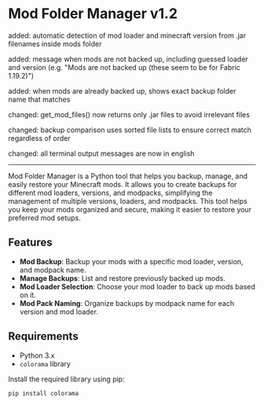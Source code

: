 # Mod Folder Manager v1.2

added: automatic detection of mod loader and minecraft version from .jar filenames inside mods folder

added: message when mods are not backed up, including guessed loader and version (e.g. "Mods are not backed up (these seem to be for Fabric 1.19.2)")

added: when mods are already backed up, shows exact backup folder name that matches

changed: get\_mod\_files() now returns only .jar files to avoid irrelevant files

changed: backup comparison uses sorted file lists to ensure correct match regardless of order

changed: all terminal output messages are now in english

---

Mod Folder Manager is a Python tool that helps you backup, manage, and easily restore your Minecraft mods. It allows you to create backups for different mod loaders, versions, and modpacks, simplifying the management of multiple versions, loaders, and modpacks. This tool helps you keep your mods organized and secure, making it easier to restore your preferred mod setups.

## Features

- **Mod Backup**: Backup your mods with a specific mod loader, version, and modpack name.
- **Manage Backups**: List and restore previously backed up mods.
- **Mod Loader Selection**: Choose your mod loader to back up mods based on it.
- **Mod Pack Naming**: Organize backups by modpack name for each version and mod loader.

## Requirements

- Python 3.x
- `colorama` library

Install the required library using pip:

```bash
pip install colorama

